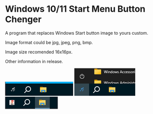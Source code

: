 # Windows 10/11 Start Menu Button Chenger
A program that replaces Windows Start button image to yours custom.

Image format could be jpg, jpeg, png, bmp.

Image size recomended 16x16px.

Other information in release.

<img src="Images/1.png">
<img src="Images/2.png">
<img src="Images/3.png">
